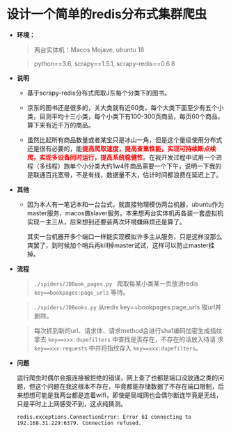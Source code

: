 # 设计一个简单的redis分布式集群爬虫

- **环境：**

  > 两台实体机：Macos Mojave, ubuntu 18

  > python==3.6, scrapy==1.5.1, scrapy-redis==0.6.8



- **说明**

  - 基于scrapy-redis分布式爬取J东每个分类下的图书。

  - 京东的图书还是很多的，关大类就有近60类，每个大类下面至少有五个小类，目测平均十三小类，每个小类下有100-300页商品，每页60个商品，算下来有近千万的商品。

  - 虽然比起所有商品数量或者某宝只是冰山一角，但是这个量级使用分布式还是很有必要的，能<font color="red">**提高爬取速度，提高查重性能，实现可持续断点续爬，实现多设备同时运行，提高系统稳健性**</font>。在我开发过程中试用一个进程（多线程）跑单个小分类大约1w4件商品需要一个下午，说明一下我的是联通百兆宽带，不是有线，数据量不大，估计时间都浪费在延迟上了。

    

- **其他**

  - 因为本人有一笔记本和一台台式，就直接物理模仿两台机器，ubuntu作为master服务，macos做slaver服务。本来想两台实体机再各装一套虚拟机实现一主三从，后来想到还要装两次环境嫌麻烦还是算了。

    其实一台机器开多个端口一样能实现模拟许多主从服务，只是这样没那么爽罢了，到时候加个哨兵再kill掉master试试，这样可以防止master挂掉。



- **流程**

  > `./spiders/JDBook_pages.py `  爬取每某小类某一页放进redis `key==bookpages:page_urls` 等待。

  > `./spiders/JDBooks.py` 从redis key==bookpages:page_urls 取url并删除。

  > 每次抓到新的url、请求体、请求method会进行sha1编码加密生成指纹拿去 `key==xxx:dupefilters` 中查找是否存在，不存在的话放入待请 求 `key==xxx:requests` 中并将指纹存入 `key==xxx:dupefilters`。



- **问题**

  运行爬虫时偶尔会报连接被拒绝的错误，网上查了也都是端口没放通之类的问题，但这个问题在我这根本不存在，毕竟都能存储数据了不存在端口限制，后来想想可能是我两台都是连着wifi，即使是局域网也会偶尔断连毕竟是无线，只是平时上上网感受不到，这点纯猜测。

  ```
  redis.exceptions.ConnectionError: Error 61 connecting to 192.168.31.229:6379. Connection refused.
  ```

  